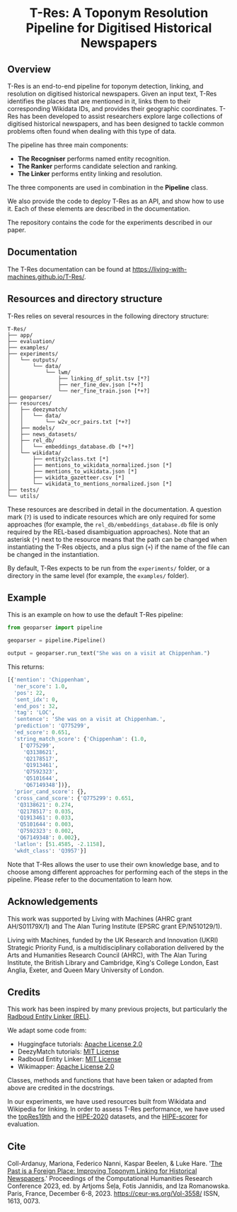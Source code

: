 <div style="text-align: center">
<h1>T-Res: A Toponym Resolution Pipeline for Digitised Historical Newspapers</h1>
</div>

## Overview

T-Res is an end-to-end pipeline for toponym detection, linking, and resolution on digitised historical newspapers. Given an input text, T-Res identifies the places that are mentioned in it, links them to their corresponding Wikidata IDs, and provides their geographic coordinates. T-Res has been developed to assist researchers explore large collections of digitised historical newspapers, and has been designed to tackle common problems often found when dealing with this type of data.

The pipeline has three main components:

* **The Recogniser** performs named entity recognition.
* **The Ranker** performs candidate selection and ranking.
* **The Linker** performs entity linking and resolution.

The three components are used in combination in the **Pipeline** class.

We also provide the code to deploy T-Res as an API, and show how to use it. Each of these elements are described in the documentation.

The repository contains the code for the experiments described in our paper.

## Documentation

The T-Res documentation can be found at https://living-with-machines.github.io/T-Res/.

## Resources and directory structure

T-Res relies on several resources in the following directory structure:

```
T-Res/
├── app/
├── evaluation/
├── examples/
├── experiments/
│   └── outputs/
│       └── data/
│           └── lwm/
│               ├── linking_df_split.tsv [*?]
│               ├── ner_fine_dev.json [*+?]
│               └── ner_fine_train.json [*+?]
├── geoparser/
├── resources/
│   ├── deezymatch/
│   │   └── data/
│   │       └── w2v_ocr_pairs.txt [*+?]
│   ├── models/
│   ├── news_datasets/
│   ├── rel_db/
│   │   └── embeddings_database.db [*+?]
│   └── wikidata/
│       ├── entity2class.txt [*]
│       ├── mentions_to_wikidata_normalized.json [*]
│       ├── mentions_to_wikidata.json [*]
│       ├── wikidta_gazetteer.csv [*]
│       └── wikidata_to_mentions_normalized.json [*]
├── tests/
└── utils/
```

These resources are described in detail in the documentation. A question mark (`?`) is used to indicate resources which are only required for some approaches (for example, the `rel_db/embeddings_database.db` file is only required by the REL-based disambiguation approaches). Note that an asterisk (`*`) next to the resource means that the path can be changed when instantiating the T-Res objects, and a plus sign (`+`) if the name of the file can be changed in the instantiation.

By default, T-Res expects to be run from the `experiments/` folder, or a directory in the same level (for example, the `examples/` folder).

## Example

This is an example on how to use the default T-Res pipeline:

```python
from geoparser import pipeline

geoparser = pipeline.Pipeline()

output = geoparser.run_text("She was on a visit at Chippenham.")
```

This returns:

```python
[{'mention': 'Chippenham',
  'ner_score': 1.0,
  'pos': 22,
  'sent_idx': 0,
  'end_pos': 32,
  'tag': 'LOC',
  'sentence': 'She was on a visit at Chippenham.',
  'prediction': 'Q775299',
  'ed_score': 0.651,
  'string_match_score': {'Chippenham': (1.0,
    ['Q775299',
     'Q3138621',
     'Q2178517',
     'Q1913461',
     'Q7592323',
     'Q5101644',
     'Q67149348'])},
  'prior_cand_score': {},
  'cross_cand_score': {'Q775299': 0.651,
   'Q3138621': 0.274,
   'Q2178517': 0.035,
   'Q1913461': 0.033,
   'Q5101644': 0.003,
   'Q7592323': 0.002,
   'Q67149348': 0.002},
  'latlon': [51.4585, -2.1158],
  'wkdt_class': 'Q3957'}]
```

Note that T-Res allows the user to use their own knowledge base, and to choose among different approaches for performing each of the steps in the pipeline. Please refer to the documentation to learn how.

## Acknowledgements

This work was supported by Living with Machines (AHRC grant AH/S01179X/1) and The Alan Turing Institute (EPSRC grant EP/N510129/1).

Living with Machines, funded by the UK Research and Innovation (UKRI) Strategic Priority Fund, is a multidisciplinary collaboration delivered by the Arts and Humanities Research Council (AHRC), with The Alan Turing Institute, the British Library and Cambridge, King's College London, East Anglia, Exeter, and Queen Mary University of London.

## Credits

This work has been inspired by many previous projects, but particularly the [Radboud Entity Linker (REL)](https://github.com/informagi/REL).

We adapt some code from:
* Huggingface tutorials: [Apache License 2.0](https://github.com/huggingface/notebooks/blob/main/LICENSE)
* DeezyMatch tutorials: [MIT License](https://github.com/Living-with-machines/DeezyMatch/blob/master/LICENSE)
* Radboud Entity Linker: [MIT License](https://github.com/informagi/REL/blob/main/LICENSE)
* Wikimapper: [Apache License 2.0](https://github.com/jcklie/wikimapper/blob/master/LICENSE)

Classes, methods and functions that have been taken or adapted from above are credited in the docstrings.

In our experiments, we have used resources built from Wikidata and Wikipedia for linking. In order to assess T-Res performance, we have used the [topRes19th](https://doi.org/10.23636/r7d4-kw08) and the [HIPE-2020](https://impresso.github.io/CLEF-HIPE-2020/datasets.html) datasets, and the [HIPE-scorer](https://github.com/hipe-eval/HIPE-scorer/blob/master/LICENSE) for evaluation.

## Cite

Coll-Ardanuy, Mariona, Federico Nanni, Kaspar Beelen, & Luke Hare. '[The Past is a Foreign Place: Improving Toponym Linking for Historical Newspapers](https://ceur-ws.org/Vol-3558/paper4426.pdf).' Proceedings of the Computational Humanities Research Conference 2023, ed. by Artjoms Šeļa, Fotis Jannidis, and Iza Romanowska. Paris, France, December 6-8, 2023. https://ceur-ws.org/Vol-3558/ ISSN, 1613, 0073. 
